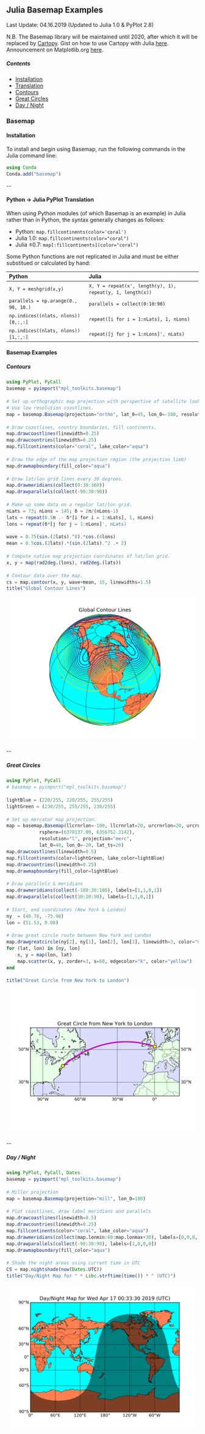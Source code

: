 ## Julia Basemap Examples
Last Update: 04.16.2019 (Updated to Julia 1.0 & PyPlot 2.8)<br>

N.B. The Basemap library will be maintained until 2020, after which it will be replaced by [Cartopy](https://scitools.org.uk/cartopy/docs/latest/). Gist on how to use Cartopy with Julia [here](https://gist.github.com/jpwspicer/91c75f5cf7a2354fbb2d). Announcement on Matplotlib.org [here](https://matplotlib.org/basemap/users/intro.html#cartopy-new-management-and-eol-announcement).

##### Contents

<ul>
<li><a href="#installation">Installation</a></li>
<li><a href="#translation">Translation</a></li>
<li><a href="#contours">Contours</a></li>
<li><a href="#greatCircles">Great Circles</a></li>
<li><a href="#dayNight">Day / Night</a></li>
</ul>

### Basemap
#### Installation<a name="installation"></a>

To install and begin using Basemap, run the following commands in the Julia command line:
```julia
using Conda
Conda.add("basemap")
```
 
--

#### Python -> Julia PyPlot Translation<a name="translation"></a>

When using Python modules (of which Basemap is an example) in Julia rather than in Python, the syntax generally changes as follows:

* Python: `map.fillcontinents(color='coral')`
* Julia 1.0: `map.fillcontinents(color="coral")`
* Julia ≤0.7: `map[:fillcontinents](color="coral")`

Some Python functions are not replicated in Julia and must be either substitued or calculated by hand:

| Python | Julia |
| :--- | :--- |
| `X, Y = meshgrid(x,y)` | `X, Y = repeat(x', length(y), 1), repeat(y, 1, length(x))` |
| `parallels = np.arange(0., 90, 10.)` | `parallels = collect(0:10:90)` |
| `np.indices((nlats, nlons))[0,:,:]` | `repeat([i for i = 1:nLats], 1, nLons)` |
| `np.indices((nlats, nlons))[1,:,:]` | `repeat([j for j = 1:nLons]', nLats)` |


#### Basemap Examples

##### Contours<a name="contours"></a>

```julia
using PyPlot, PyCall
basemap = pyimport("mpl_toolkits.basemap")

# Set up orthographic map projection with perspective of satellite looking down at 45N, 100W.
# Use low resolution coastlines.
map = basemap.Basemap(projection="ortho", lat_0=45, lon_0=-100, resolution="l")

# Draw coastlines, country boundaries, fill continents.
map.drawcoastlines(linewidth=0.25)
map.drawcountries(linewidth=0.25)
map.fillcontinents(color="coral", lake_color="aqua")

# Draw the edge of the map projection region (the projection limb)
map.drawmapboundary(fill_color="aqua")

# Draw lat/lon grid lines every 30 degrees.
map.drawmeridians(collect(0:30:360))
map.drawparallels(collect(-90:30:90))

# Make up some data on a regular lat/lon grid.
nLats = 73; nLons = 145; δ = 2π/(nLons-1)
lats = repeat(0.5π .- δ*[i for i = 1:nLats], 1, nLons)
lons = repeat(δ*[j for j = 1:nLons]', nLats)

wave = 0.75(sin.(2lats).^8).*cos.(4lons)
mean = 0.5cos.(2lats).*(sin.(2lats).^2 .+ 2)

# Compute native map projection coordinates of lat/lon grid.
x, y = map(rad2deg.(lons), rad2deg.(lats))

# Contour data over the map.
cs = map.contour(x, y, wave+mean, 15, linewidths=1.5)
title("Global Contour Lines")
```

![Contour](https://raw.githubusercontent.com/jpwspicer/Gists/master/basemap/01contourExample.png "Contour")

--

##### Great Circles<a name="greatCircles"></a>

```julia
using PyPlot, PyCall
# basemap = pyimport("mpl_toolkits.basemap")

lightBlue = (220/255, 220/255, 255/255)
lightGreen = (230/255, 255/255, 230/255)

# Set up mercator map projection.
map = basemap.Basemap(llcrnrlon=-100, llcrnrlat=20, urcrnrlon=20, urcrnrlat=60,
            rsphere=(6378137.00, 6356752.3142),
            resolution="l", projection="merc",
            lat_0=40, lon_0=-20, lat_ts=20)
map.drawcoastlines(linewidth=0.5)
map.fillcontinents(color=lightGreen, lake_color=lightBlue)
map.drawcountries(linewidth=0.25)
map.drawmapboundary(fill_color=lightBlue)

# Draw parallels & meridians
map.drawmeridians(collect(-180:30:180), labels=[1,1,0,1])
map.drawparallels(collect(10:20:90), labels=[1,1,0,1])

# Start, end coordinates (New York & London)
ny  = (40.78, -73.98)
lon = (51.53, 0.08)

# Draw great circle route between New York and London
map.drawgreatcircle(ny[2], ny[1], lon[2], lon[1], linewidth=3, color="m")
for (lat, lon) in [ny, lon]
    x, y = map(lon, lat)
    map.scatter(x, y, zorder=3, s=60, edgecolor="k", color="yellow")
end

title("Great Circle from New York to London")
```

![Great Circle](https://raw.githubusercontent.com/jpwspicer/Gists/master/basemap/02greatCircleExample.png "Great Circle")

--

##### Day / Night<a name="dayNight"></a>

```julia
using PyPlot, PyCall, Dates
basemap = pyimport("mpl_toolkits.basemap")

# Miller projection
map = basemap.Basemap(projection="mill", lon_0=180)

# Plot coastlines, draw label meridians and parallels
map.drawcoastlines(linewidth=0.5)
map.drawcountries(linewidth=0.25)
map.fillcontinents(color="coral", lake_color="aqua")
map.drawmeridians(collect(map.lonmin:60:map.lonmax+30), labels=[0,0,0,1])
map.drawparallels(collect(-90:30:90), labels=[1,0,0,0])
map.drawmapboundary(fill_color="aqua")

# Shade the night areas using current time in UTC
CS = map.nightshade(now(Dates.UTC))
title("Day/Night Map for " * Libc.strftime(time()) * " (UTC)")
```

![Day / Night](https://raw.githubusercontent.com/jpwspicer/Gists/master/basemap/03dayNightExample.png "Day / Night")